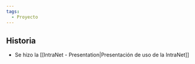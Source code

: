 ```yaml
---
tags:
  - Proyecto
---
```


## Historia
- Se hizo la [[IntraNet - Presentation|Presentación de uso de la IntraNet]] 
